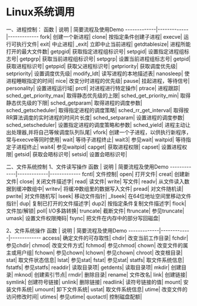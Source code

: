 # Linux系统调用 #

一、进程控制：
函数 | 说明 | 简要流程及使用Demo
-------------|-------------|-------------
fork|	创建一个新进程|
clone|	按指定条件创建子进程|
execve|	运行可执行文件|
exit|	中止进程|
_exit|	立即中止当前进程|
getdtablesize|	进程所能打开的最大文件数|
getpgid|	获取指定进程组标识号|
setpgid|	设置指定进程组标志号|
getpgrp|	获取当前进程组标识号|
setpgrp|	设置当前进程组标志号|
getpid|	获取进程标识号|
getppid|	获取父进程标识号|
getpriority|	获取调度优先级|
setpriority|	设置调度优先级|
modify_ldt|	读写进程的本地描述表|
nanosleep|	使进程睡眠指定的时间|
nice|	改变分时进程的优先级|
pause|	挂起进程，等待信号|
personality|	设置进程运行域|
prctl|	对进程进行特定操作|
ptrace|	进程跟踪|
sched_get_priority_max|	取得静态优先级的上限|
sched_get_priority_min|	取得静态优先级的下限|
sched_getparam|	取得进程的调度参数|
sched_getscheduler|	取得指定进程的调度策略|
sched_rr_get_interval|	取得按RR算法调度的实时进程的时间片长度|
sched_setparam|	设置进程的调度参数|
sched_setscheduler|	设置指定进程的调度策略和参数|
sched_yield|	进程主动让出处理器,并将自己等候调度队列队尾|
vfork|	创建一个子进程，以供执行新程序，常与execve等同时使用|
wait|	等待子进程终止|
wait3|  参见wait|
waitpid|	等待指定子进程终止|
wait4|	参见waitpid|
capget|	获取进程权限|
capset|	设置进程权限|
getsid|	获取会晤标识号|
setsid|	设置会晤标识号|

二、文件系统控制
1、文件读写操作
函数 | 说明 | 简要流程及使用Demo
-------------|-------------|-------------
fcntl|	文件控制|
open|	打开文件|
creat|	创建新文件|
close|	关闭文件描述字|
read|	读文件|
write|	写文件|
readv|	从文件读入数据到缓冲数组中|
writev|	将缓冲数组里的数据写入文件|
pread|	对文件随机读|
pwrite|	对文件随机写|
lseek|	移动文件指针|
_llseek|	在64位地址空间里移动文件指针|
dup|	复制已打开的文件描述字|
dup2|	按指定条件复制文件描述字|
flock|	文件加/解锁|
poll|	I/O多路转换|
truncate|	截断文件|
ftruncate|	参见truncate|
umask|	设置文件权限掩码|
fsync|	把文件在内存中的部分写回磁盘|

2、文件系统操作
函数 | 说明 | 简要流程及使用Demo
-------------|-------------|-------------
access|	确定文件的可存取性|
chdir|	改变当前工作目录|
fchdir|	参见chdir|
chmod|	改变文件方式|
fchmod|	参见chmod|
chown|	改变文件的属主或用户组|
fchown|	参见chown|
lchown|	参见chown|
chroot|	改变根目录|
stat|	取文件状态信息|
lstat|	参见stat|
fstat|	参见stat|
statfs|	取文件系统信息|
fstatfs|	参见statfs|
readdir|	读取目录项|
getdents|	读取目录项|
mkdir|	创建目录|
mknod|	创建索引节点|
rmdir|	删除目录|
rename|	文件改名|
link|	创建链接|
symlink|	创建符号链接|
unlink|	删除链接|
readlink|	读符号链接的值|
mount|	安装文件系统|
umount|	卸下文件系统|
ustat|	取文件系统信息|
utime|	改变文件的访问修改时间|
utimes|	参见utime|
quotactl|	控制磁盘配额|